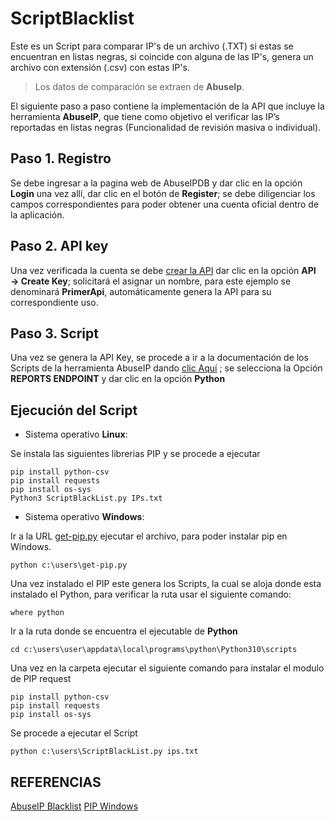 # ScriptBlacklist
Este es un Script para comparar IP's de un archivo (.TXT) si estas se encuentran en listas negras, si coincide con alguna de las IP's, genera un archivo con extensión (.csv) con estas IP's.

> Los datos de comparación se extraen de **AbuseIp**.


El siguiente paso a paso contiene la implementación de la API que incluye la herramienta **AbuseIP**, que tiene como objetivo el verificar las IP’s reportadas en listas negras (Funcionalidad de revisión masiva o individual).

## Paso 1. Registro

Se debe ingresar a la pagina web de AbuseIPDB y dar clic en la opción **Login** una vez allí, dar clic en el botón de **Register**; se debe diligenciar los campos correspondientes para poder obtener una cuenta oficial dentro de la aplicación.
 
 
## Paso 2. API key
Una vez verificada la cuenta se debe [crear la API](https://www.abuseipdb.com/account/api) dar clic en la opción **API → Create Key**; solicitará el asignar un nombre, para este ejemplo se denominará **PrimerApi**, automáticamente genera la API para su correspondiente uso.
 
## Paso 3. Script
Una vez se genera la API Key, se procede a ir a la documentación de los Scripts de la herramienta AbuseIP dando [clic Aquí](https://docs.abuseipdb.com/#plaintext-blacklist) ; se selecciona la Opción **REPORTS ENDPOINT** y dar clic en la opción **Python**

## Ejecución del Script

* Sistema operativo **Linux**:

Se instala las siguientes librerias PIP y se procede a ejecutar

```
pip install python-csv
pip install requests
pip install os-sys
Python3 ScriptBlackList.py IPs.txt
```

* Sistema operativo **Windows**:

Ir a la URL [get-pip.py](https://bootstrap.pypa.io/get-pip.py) ejecutar el archivo, para poder instalar pip en Windows.

```
python c:\users\get-pip.py
```

Una vez instalado el PIP este genera los Scripts, la cual se aloja donde esta instalado el Python, para verificar la ruta usar el siguiente comando:
```
where python
```

Ir a la ruta donde se encuentra el ejecutable de **Python**
```
cd c:\users\user\appdata\local\programs\python\Python310\scripts
```

Una vez en la carpeta ejecutar el siguiente comando para instalar el modulo de PIP request
```
pip install python-csv
pip install requests
pip install os-sys
```
Se procede a ejecutar el Script
```
python c:\users\ScriptBlackList.py ips.txt
```

## REFERENCIAS

[AbuseIP Blacklist](https://docs.abuseipdb.com/#plaintext-blacklist)
[PIP Windows](https://bootstrap.pypa.io/get-pip.py)



